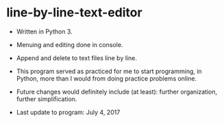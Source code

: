 # line-by-line-text-editor

* Written in Python 3.
* Menuing and editing done in console.
* Append and delete to text files line by line.

* This program served as practiced for me to start programming, in Python, more than I would from doing practice problems online.
* Future changes would definitely include (at least): further organization, further simplification.
* Last update to program: July 4, 2017
